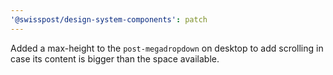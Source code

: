 ```yaml
---
'@swisspost/design-system-components': patch
---
```


Added a max-height to the `post-megadropdown` on desktop to add scrolling in case its content is bigger than the space available.
